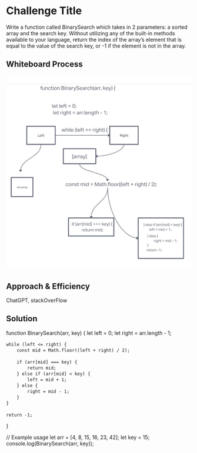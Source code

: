 # Challenge Title
<!-- Description of the challenge -->
Write a function called BinarySearch which takes in 2 parameters: a sorted array and the search key. Without utilizing any of the built-in methods available to your language, return the index of the array’s element that is equal to the value of the search key, or -1 if the element is not in the array.

## Whiteboard Process
<!-- Embedded whiteboard image -->
![whiteboard](./challange%2003.jpg)

## Approach & Efficiency
<!-- What approach did you take? Why? What is the Big O space/time for this approach? -->
ChatGPT, stackOverFlow

## Solution
<!-- Show how to run your code, and examples of it in action -->

function BinarySearch(arr, key) {
    let left = 0;
    let right = arr.length - 1;

    while (left <= right) {
        const mid = Math.floor((left + right) / 2);

        if (arr[mid] === key) {
            return mid;
        } else if (arr[mid] < key) {
            left = mid + 1;
        } else {
            right = mid - 1;
        }
    }

    return -1; 
}

// Example usage
let arr = [4, 8, 15, 16, 23, 42];
let key = 15;
console.log(BinarySearch(arr, key));






